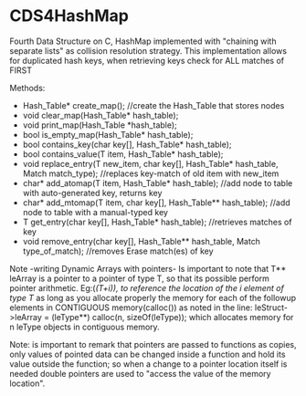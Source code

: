 # CDS4HashMap
Fourth Data Structure on C, HashMap implemented with "chaining with separate lists" as collision resolution strategy.
This implementation allows for duplicated hash keys, when retrieving keys check for ALL matches of FIRST

Methods:

- Hash_Table* create_map();                                            //create the Hash_Table that stores nodes
- void clear_map(Hash_Table* hash_table);
- void print_map(Hash_Table *hash_table);
- bool is_empty_map(Hash_Table* hash_table);
- bool contains_key(char key[], Hash_Table* hash_table);
- bool contains_value(T item, Hash_Table* hash_table);
- void replace_entry(T new_item, char key[], Hash_Table* hash_table, Match match_type);    //replaces key-match of old item with new_item
- char* add_atomap(T item, Hash_Table* hash_table);               //add node to table with auto-generated key, returns key
- char* add_mtomap(T item, char key[], Hash_Table** hash_table);     //add node to table with a manual-typed key
- T get_entry(char key[], Hash_Table* hash_table);  //retrieves matches of key
- void remove_entry(char key[], Hash_Table** hash_table, Match type_of_match);   //removes Erase match(es) of key


Note -writing Dynamic Arrays with pointers- Is important to note that T** leArray is a pointer to a pointer of type T, so that its possible perform pointer arithmetic. Eg:(*(T+i)), to reference the location of the i element of type T* as 
long as you allocate properly the memory for each of the followup elements in CONTIGUOUS memory(calloc()) as noted in the line: leStruct->leArray = (leType**) calloc(n, sizeOf(leType)); which allocates memory for n leType objects in contiguous memory.

Note: is important to remark that pointers are passed to functions as copies, only values of pointed data can be changed inside a function and hold its value outside the function; so when a change to a pointer location itself is needed  double pointers are used to "access the value of the memory location".
